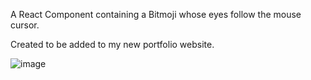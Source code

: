 A React Component containing a Bitmoji whose eyes follow the mouse cursor.

Created to be added to my new portfolio website.

![image](https://github.com/user-attachments/assets/7e4ff8af-9ad0-4e16-838b-6e9f4223f216)
